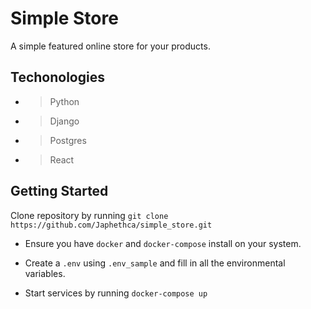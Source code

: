 # Simple Store

A simple featured online store for your products.

## Techonologies

- > Python
- > Django
- > Postgres
- > React

## Getting Started

Clone repository by running `git clone https://github.com/Japhethca/simple_store.git`

- Ensure you have `docker` and `docker-compose` install on your system.

- Create a `.env` using `.env_sample` and fill in all the environmental variables.

- Start services by running `docker-compose up`

